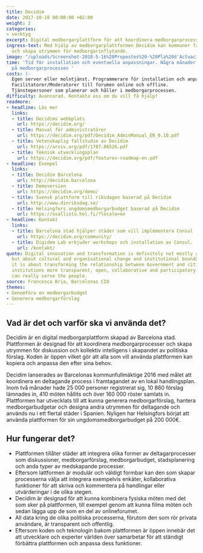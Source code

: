 ```yaml
---
title: Decidim
date: 2017-10-10 00:00:00 +02:00
weight: 2
categories:
- verktyg
excerpt: Digital medborgarplattform för att koordinera medborgarprocesser.
ingress-text: Med hjälp av medborgarplattformen Decidim kan kommuner facilitera medborgarprocesser
  och skapa utrymmen för medborgarinflytande.
image: "/uploads/Screenshot-2018-5-16%20Propostes%20-%20Pla%20d'Actuaci%C3%B3%20Municipal%20-%20decidim%20barcelona.png"
time: 'Tid för installation och eventuella anpassningar. Några månader till ett år att genomföra beroende
  på medborgarprocessen '
costs: |-
  Egen server eller molntjänst. Programmerare för installation och anpassning.
  Facilitatorer/Moderatorer till forumen online och offline.
  Tjänstepersoner som planerar och håller i medborgarprocessen.
difficulty: Avancerad. Kontakta oss om du vill få hjälp!
readmore:
- headline: Läs mer
  links:
  - title: Decidims webbplats
    url: https://decidim.org/
  - title: Manual för administratörer
    url: https://decidim.org/pdf/Decidim_AdminManual_EN_0.10.pdf
  - title: Vetenskaplig fallstudie av Decidim
    url: https://arxiv.org/pdf/1707.06526.pdf
  - title: Teknisk utvecklingsplan
    url: https://decidim.org/pdf/features-roadmap-en.pdf
- headline: Exempel
  links:
  - title: Decidim Barcelona
    url: http://decidim.barcelona
  - title: Demoversion
    url: https://decidim.org/demo/
  - title: Svensk plattform till riksdagen baserad på Decidim
    url: http://www.dinriksdag.se/
  - title: Helsingfors ungdomsmedborgarbudget baserad på Decidim
    url: https://osallistu.hel.fi/?locale=en
- headline: Kontakt
  links:
  - title: Barcelona stad hjälper städer som vill implementera Consul
    url: https://decidim.org/community/
  - title: Digidem Lab erbjuder workshops och installation av Consul.
    url: /kontakt/
quote: Digital innovation and transformation is definitely not mostly about technology,
  but about cultural and organisational change and institutional boundaries. Ultimately,
  it is about transforming the relationship between Government and citizens to make
  institutions more transparent, open, collaborative and participatory, so that they
  can really serve the people.
source: Francesca Bria, Barcelonas CIO
themes:
- Genomföra en medborgarbudget
- Generera medborgarförslag
---
```


## Vad är det och varför ska vi använda det?
Decidim är en digital medborgarplattform skapad av Barcelona stad. Plattformen är designad för att koordinera medborgarprocesser och skapa utrymmen för diskussion och kollektiv intelligens i skapandet av politiska förslag. Koden är öppen vilket gör att alla som vill använda plattformen kan kopiera och anpassa den efter sina behov.

Decidim lanserades av Barcelonas kommunfullmäktige 2016 med målet att koordinera en deltagande process i framtagandet av en lokal handlingsplan. Inom två månader hade 25 000 personer registrerat sig, 10 860 förslag lämnades in, 410 möten hållits och över 160 000 röster samlats in. Plattformen har utvecklats till att kunna generera medborgarförslag, hantera medborgarbudgetar och designa andra utrymmen för deltagande och används nu i ett flertal städer i Spanien. Nyligen har Helsingfors börjat att använda plattformen för sin ungdomsmedborgarbudget på 200 000€.

## Hur fungerar det?
* Plattformen tillåter städer att integrera olika former av deltagarprocesser som diskussioner, medborgarförslag, medborgarbudget, stadsplanering och anda typer av medskapande processer.
* Eftersom lattformen är modulär och väldigt formbar kan den som skapar processerna välja att integrera exempelvis enkäter, kollaborativa funktioner för att skriva och kommentera på handlingar eller utvärderingar  i de olika stegen.
* Decidim är designad för att kunna kombinera fysiska möten med det som sker på plattformen, till exempel genom att kunna filma möten och sedan lägga upp de som en del av onlineforumet.
* All data kring de olika politiska processerna, förutom den som rör privata användare, är transparent och offentlig.
* Eftersom koden och teknologin bakom plattformen är öppen innebär det att utvecklare och experter världen över samarbetar för att ständigt förbättra plattformen och anpassa dess funktioner.
